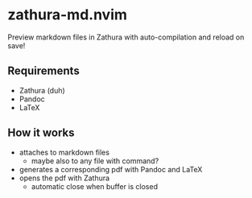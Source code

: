 # zathura-md.nvim

Preview markdown files in Zathura with auto-compilation and reload on save!

## Requirements

- Zathura (duh)
- Pandoc
- LaTeX

## How it works

- attaches to markdown files
    - maybe also to any file with command?
- generates a corresponding pdf with Pandoc and LaTeX
- opens the pdf with Zathura
    - automatic close when buffer is closed
